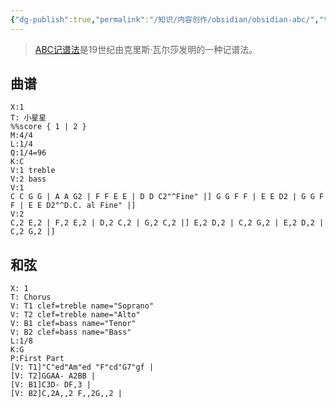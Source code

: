 ```yaml
---
{"dg-publish":true,"permalink":"/知识/内容创作/obsidian/obsidian-abc/","title":"obsidian-abc","tags":["doc","obsidian"],"noteIcon":""}
---
```



> [ABC记谱法](https://zh.wikipedia.org/zh-hans/ABC%E8%AE%B0%E8%B0%B1%E6%B3%95)是19世纪由克里斯·瓦尔莎发明的一种记谱法。

## 曲谱

```music-abc
X:1
T: 小星星
%%score { 1 | 2 }
M:4/4
L:1/4
Q:1/4=96
K:C
V:1 treble
V:2 bass
V:1
C C G G | A A G2 | F F E E | D D C2"^Fine" |] G G F F | E E D2 | G G F F | E E D2"^D.C. al Fine" |]
V:2
C,2 E,2 | F,2 E,2 | D,2 C,2 | G,2 C,2 |] E,2 D,2 | C,2 G,2 | E,2 D,2 | C,2 G,2 |]
```

## 和弦
```music-abc
X: 1
T: Chorus
V: T1 clef=treble name="Soprano"
V: T2 clef=treble name="Alto"
V: B1 clef=bass name="Tenor"
V: B2 clef=bass name="Bass"
L:1/8
K:G
P:First Part
[V: T1]"C"ed"Am"ed "F"cd"G7"gf |
[V: T2]GGAA- A2BB |
[V: B1]C3D- DF,3 |
[V: B2]C,2A,,2 F,,2G,,2 |
```
